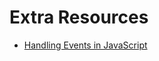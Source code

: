 # Extra Resources
- [Handling Events in JavaScript](https://medium.com/modern-javascript/javascript-event-handlers-280ed3cc5631#.rff88fvdl)
